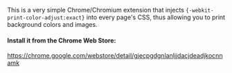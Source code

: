 This is a very simple Chrome/Chromium extension that injects `{-webkit-print-color-adjust:exact}` into every page's CSS, thus allowing you to print background colors and images.

#### Install it from the Chrome Web Store:
https://chrome.google.com/webstore/detail/gjecpgdgnlanljjdacjdeadjkocnnamk
